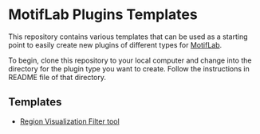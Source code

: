 # MotifLab Plugins Templates

This repository contains various templates that can be used as a starting point to easily create new plugins of different types for [MotifLab](www.motiflab.org).

To begin, clone this repository to your local computer and change into the directory for the plugin type you want to create. 
Follow the instructions in README file of that directory.

## Templates

- [Region Visualization Filter tool](region_filter/README.md)
